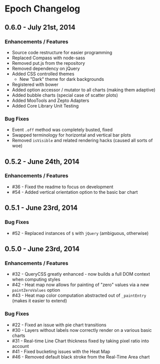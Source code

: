 # Epoch Changelog

## 0.6.0 - July 21st, 2014

### Enhancements / Features

* Source code restructure for easier programming
* Replaced Compass with node-sass
* Removed put.js from the repository
* Removed dependency on jQuery
* Added CSS controlled themes
  * New "Dark" theme for dark backgrounds
* Registered with bower
* Added option accessor / mutator to all charts (making them adaptive)
* Added bubble charts (special case of scatter plots)
* Added MooTools and Zepto Adapters
* Added Core Library Unit Testing

### Bug Fixes

* Event `.off` method was completely busted, fixed
* Swapped terminology for horizontal and vertical bar plots
* Removed `isVisible` and related rendering hacks (caused all sorts of woe)


## 0.5.2 - June 24th, 2014

### Enhancements / Features

* #36 - Fixed the readme to focus on development
* #54 - Added vertical orientation option to the basic bar chart

## 0.5.1 - June 23rd, 2014

### Bug Fixes

* #52 - Replaced instances of `$` with `jQuery` (ambiguous, otherwise)

## 0.5.0 - June 23rd, 2014

### Enhancements / Features

* #32 - QueryCSS greatly enhanced - now builds a full DOM context when computing styles
* #42 - Heat map now allows for painting of "zero" values via a new `paintZeroValues` option
* #43 - Heat map color computation abstracted out of `_paintEntry` (makes it easier to extend)

### Bug Fixes

* #22 - Fixed an issue with pie chart transitions
* #30 - Layers without labels now correctly render on a various basic charts
* #31 - Real-time Line Chart thickness fixed by taking pixel ratio into account
* #41 - Fixed bucketing issues with the Heat Map
* #46 - Removed default black stroke from the Real-Time Area chart
